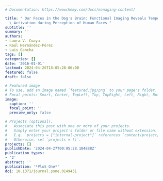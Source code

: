 ```yaml
---
# Documentation: https://wowchemy.com/docs/managing-content/

title: " Our Faces in the Dog's Brain: Functional Imaging Reveals Temporal Cortex\
  \ Activation during Perception of Human Faces "
subtitle: ''
summary: ''
authors:
- Laura V. Cuaya
- Raúl Hernández-Pérez
- Luis Concha
tags: []
categories: []
date: '2016-01-01'
lastmod: 2024-04-26T18:05:28-06:00
featured: false
draft: false

# Featured image
# To use, add an image named `featured.jpg/png` to your page's folder.
# Focal points: Smart, Center, TopLeft, Top, TopRight, Left, Right, BottomLeft, Bottom, BottomRight.
image:
  caption: ''
  focal_point: ''
  preview_only: false

# Projects (optional).
#   Associate this post with one or more of your projects.
#   Simply enter your project's folder or file name without extension.
#   E.g. `projects = ["internal-project"]` references `content/project/deep-learning/index.md`.
#   Otherwise, set `projects = []`.
projects: []
publishDate: '2024-04-27T00:05:28.104888Z'
publication_types:
- '2'
abstract: ''
publication: '*PloS One*'
doi: 10.1371/journal.pone.0149431
---
```

